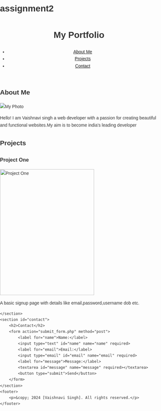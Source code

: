 # assignment2
<!DOCTYPE html>
<html lang="en">
<head>
    <meta charset="UTF-8">
    <meta name="viewport" content="width=device-width, initial-scale=1.0">
    <title>My Portfolio</title>
    <link rel="stylesheet" href="styles.css">
</head>
<body>
    <header>
        <h1>My Portfolio</h1>
        <nav>
            <ul>
                <li><a href="#about">About Me</a></li>
                <li><a href="#projects">Projects</a></li>
                <li><a href="#contact">Contact</a></li>
            </ul>
        </nav>
    </header>
    <section id="about">
        <h2>About Me</h2>
        <img src="vaishnavi.jpg" alt="My Photo">
        <p>Hello! I am Vaishnavi singh  a web developer with a passion for creating beautiful and functional websites.My aim is to become india's leading developer</p>
    </section>
    <section id="projects">
        <h2>Projects</h2>
        <div class="project">
            <h3>Project One</h3>
            <img src="vaishnavi1.png" alt="Project One" width="300" height="400">
            <p>A basic signup page with details like email,password,username dob etc.</p>
        </div>
        
    </section>
    <section id="contact">
        <h2>Contact</h2>
        <form action="submit_form.php" method="post">
            <label for="name">Name:</label>
            <input type="text" id="name" name="name" required>
            <label for="email">Email:</label>
            <input type="email" id="email" name="email" required>
            <label for="message">Message:</label>
            <textarea id="message" name="message" required></textarea>
            <button type="submit">Send</button>
        </form>
    </section>
    <footer>
        <p>&copy; 2024 [Vaishnavi Singh]. All rights reserved.</p>
    </footer>
</body>
</html>
<style>
    body {
    font-family: Arial, sans-serif;
    line-height: 1.6;
    margin: 0;
    padding: 0;
    background-image: url(https://encrypted-tbn0.gstatic.com/images?q=tbn:ANd9GcSRtzmz-R4qJz9oWjtaF_S1cS_EgEPE6SKSYA&s);
    color: #333;
}

header {
    background: #000000;
    color: #fff;
    padding: 1rem 0;
    text-align: center;
}

nav ul {
    list-style: none;
    padding: 0;
}

nav ul li {
    display: inline;
    margin: 0 10px;
}

nav ul li a {
    color: #fff;
    text-decoration: none;
}

section {
    padding: 20px;
    margin: 20px 0;
}

#about img {
    max-width: 150px;
    border-radius: 50%;
}

.project {
    margin-bottom: 20px;
}

.project img {
    max-width: 100%;
    height: auto;
}

form {
    display: flex;
    flex-direction: column;
}

form label {
    margin-top: 10px;
}

form input,
form textarea {
    padding: 10px;
    margin-top: 5px;
}

form button {
    padding: 10px;
    background: #333;
    color: #fff;
    border: none;
    cursor: pointer;
    margin-top: 10px;
}

footer {
    background: #333;
    color: #fff;
    text-align: center;
    padding: 1rem 0;
    position: fixed;
    bottom: 0;
    width: 100%;
}
</style>
